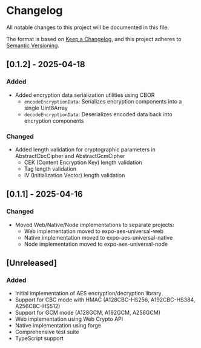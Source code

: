 # Changelog

All notable changes to this project will be documented in this file.

The format is based on [Keep a Changelog](https://keepachangelog.com/en/1.0.0/),
and this project adheres to [Semantic Versioning](https://semver.org/spec/v2.0.0.html).

## [0.1.2] - 2025-04-18

### Added

- Added encryption data serialization utilities using CBOR
  - `encodeEncryptionData`: Serializes encryption components into a single Uint8Array
  - `decodeEncryptionData`: Deserializes encoded data back into encryption components

### Changed

- Added length validation for cryptographic parameters in AbstractCbcCipher and AbstractGcmCipher
  - CEK (Content Encryption Key) length validation
  - Tag length validation
  - IV (Initialization Vector) length validation

## [0.1.1] - 2025-04-16

### Changed

- Moved Web/Native/Node implementations to separate projects:
  - Web implementation moved to expo-aes-universal-web
  - Native implementation moved to expo-aes-universal-native
  - Node implementation moved to expo-aes-universal-node

## [Unreleased]

### Added

- Initial implementation of AES encryption/decryption library
- Support for CBC mode with HMAC (A128CBC-HS256, A192CBC-HS384, A256CBC-HS512)
- Support for GCM mode (A128GCM, A192GCM, A256GCM)
- Web implementation using Web Crypto API
- Native implementation using forge
- Comprehensive test suite
- TypeScript support
